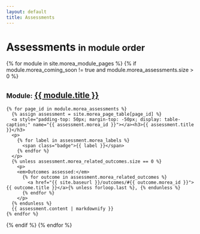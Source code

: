 ```yaml
---
layout: default
title: Assessments
---
```


<div class="container">
  <h1>Assessments <small>in module order</small></h1>
</div>

{% for module in site.morea_module_pages %}
{% if module.morea_coming_soon != true and module.morea_assessments.size > 0 %}
<div class="{% cycle 'section-background-1', 'section-background-2' %}">
  <div class="container">
    <h2><small>Module:</small> <a href="{{ site.baseurl }}{{ module.module_page.url }}">{{ module.title }}</a></h2>

    {% for page_id in module.morea_assessments %}
      {% assign assessment = site.morea_page_table[page_id] %}
      <a style="padding-top: 50px; margin-top: -50px; display: table-caption;" name="{{ assessment.morea_id }}"></a><h3>{{ assessment.title }}</h3>
      <p>
        {% for label in assessment.morea_labels %}
          <span class="badge">{{ label }}</span>
        {% endfor %}
      </p>
      {% unless assessment.morea_related_outcomes.size == 0 %}
        <p>
        <em>Outcomes assessed:</em>
          {% for outcome in assessment.morea_related_outcomes %}
            <a href="{{ site.baseurl }}/outcomes/#{{ outcome.morea_id }}">{{ outcome.title }}</a>{% unless forloop.last %}, {% endunless %}
          {% endfor %}
        </p>
      {% endunless %}
      {{ assessment.content | markdownify }}
    {% endfor %}
  </div>
</div>
{% endif %}
{% endfor %}